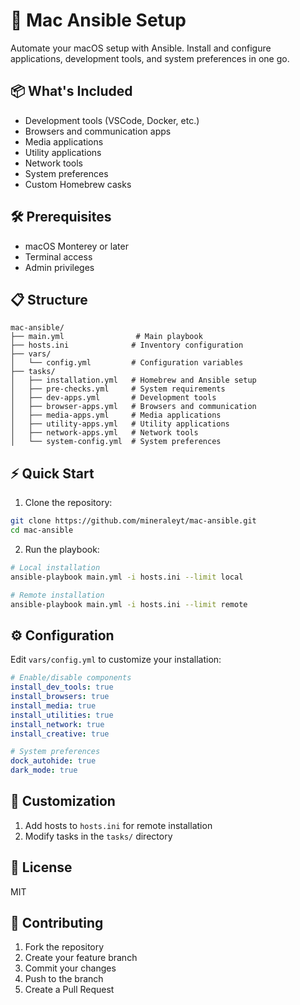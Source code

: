 # 🚀 Mac Ansible Setup

Automate your macOS setup with Ansible. Install and configure applications, development tools, and system preferences in one go.

## 📦 What's Included

- Development tools (VSCode, Docker, etc.)
- Browsers and communication apps
- Media applications
- Utility applications
- Network tools
- System preferences
- Custom Homebrew casks

## 🛠 Prerequisites

- macOS Monterey or later
- Terminal access
- Admin privileges

## 📋 Structure

```
mac-ansible/
├── main.yml                # Main playbook
├── hosts.ini              # Inventory configuration
├── vars/
│   └── config.yml         # Configuration variables
├── tasks/
│   ├── installation.yml   # Homebrew and Ansible setup
│   ├── pre-checks.yml     # System requirements
│   ├── dev-apps.yml       # Development tools
│   ├── browser-apps.yml   # Browsers and communication
│   ├── media-apps.yml     # Media applications
│   ├── utility-apps.yml   # Utility applications
│   ├── network-apps.yml   # Network tools
│   └── system-config.yml  # System preferences
```

## ⚡️ Quick Start

1. Clone the repository:
```bash
git clone https://github.com/mineraleyt/mac-ansible.git
cd mac-ansible
```

2. Run the playbook:
```bash
# Local installation
ansible-playbook main.yml -i hosts.ini --limit local

# Remote installation
ansible-playbook main.yml -i hosts.ini --limit remote
```

## ⚙️ Configuration

Edit `vars/config.yml` to customize your installation:

```yaml
# Enable/disable components
install_dev_tools: true
install_browsers: true
install_media: true
install_utilities: true
install_network: true
install_creative: true

# System preferences
dock_autohide: true
dark_mode: true
```

## 🔧 Customization

1. Add hosts to `hosts.ini` for remote installation
2. Modify tasks in the `tasks/` directory

## 📝 License

MIT

## 🤝 Contributing

1. Fork the repository
2. Create your feature branch
3. Commit your changes
4. Push to the branch
5. Create a Pull Request
